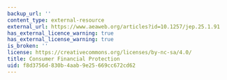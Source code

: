 ```yaml
---
backup_url: ''
content_type: external-resource
external_url: https://www.aeaweb.org/articles?id=10.1257/jep.25.1.91
has_external_licence_warning: true
has_external_license_warning: true
is_broken: ''
license: https://creativecommons.org/licenses/by-nc-sa/4.0/
title: Consumer Financial Protection
uid: f8d3756d-830b-4aab-9e25-669cc672cd62
---
```

